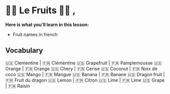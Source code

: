 # 🍇🍈 Le Fruits 🍊🍉 ,

__Here is what you'll learn in this lesson:__
* Fruit names in french   

## Vocabulary

🇺🇸 Clementine   |  🇫🇷 Clémentine
🇺🇸 Grapefruit   |  🇫🇷 Pamplemousse
🇺🇸 Orange       |  🇫🇷 Orange
🇺🇸 Chery        |  🇫🇷 Cerise
🇺🇸 Coconut      |  🇫🇷 Noix de coco
🇺🇸 Mango        |  🇫🇷 Mangue
🇺🇸 Banana       |  🇫🇷 Banane
🇺🇸 Dragon fruit |  🇫🇷 Fruit du dragon
🇺🇸 Lemon        |  🇫🇷 Citron
🇺🇸 Lime         |  🇫🇷 Lime
🇺🇸 Grape        |  🇫🇷 Raisin  